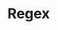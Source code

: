 ---
title: "Regex"
linkTitle: "Regex"
description: "Data types used for mirroring .NET Regex data types"
weight: 1
---